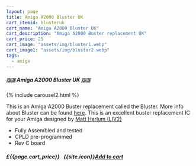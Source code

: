 ```yaml
---
layout: page
title: Amiga A2000 Bluster UK
cart_itemid: blusteruk
cart_name: "Amiga A2000 Bluster UK"
cart_description: "Amiga A2000 Buster replacement UK"
cart_price: 25
cart_image: "assets/img/bluster1.webp"
cart_image1: "assets/img/bluster2.webp"
tags: 
  - amiga
---
```


##### 🇬🇧 Amiga A2000 Bluster UK 🇬🇧

{% include carousel2.html %}

This is an Amiga A2000 Buster replacement called the Bluster. More info about Bluster can be found <a href="https://github.com/LIV2/Bluster" target="_blank">here</a>. This is an excellent buster replacement IC for your Amiga designed by <a href="https://twitter.com/LIV2" target="_blank">Matt Harlum (LIV2)</a>

* Fully Assembled and tested
* CPLD pre-programmed
* Rev C board

##### £{{page.cart_price}} &nbsp; {{site.icon}}[Add to cart](/cart#{{page.cart_itemid}})